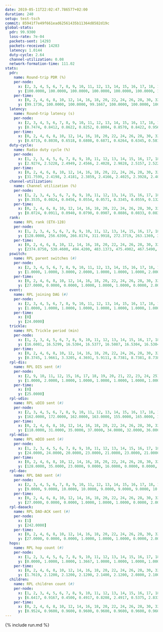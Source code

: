 ```yaml
---
date: 2019-05-11T22:02:47.786577+02:00
duration: 240
setup: test-tsch
commit: 85941f7e49f661ead62561435b11364d8582d19c
global-stats:
  pdr: 99.9300
  loss-rate: 7e-04
  packets-sent: 14293
  packets-received: 14283
  latency: 1.0144
  duty-cycle: 2.64
  channel-utilization: 0.08
  network-formation-time: 111.02
stats:
  pdr:
    name: Round-trip PDR (%)
    per-node:
      x: [2, 3, 4, 5, 6, 7, 8, 9, 10, 11, 12, 13, 14, 15, 16, 17, 18, 19, 20, 21, 22, 23, 24, 25]
      y: [100.0000, 100.0000, 100.0000, 100.0000, 100.0000, 100.0000, 100.0000, 99.8291, 100.0000, 100.0000, 99.8255, 100.0000, 100.0000, 99.8374, 99.8179, 99.8384, 99.8328, 99.8339, 100.0000, 99.6622, 100.0000, 100.0000, 100.0000, 99.8350]
    per-time:
      x: [0, 2, 4, 6, 8, 10, 12, 14, 16, 18, 20, 22, 24, 26, 28, 30, 32, 34, 36, 38, 40, 42, 44, 46, 48, 50, 52, 54, 56, 58, 60, 62, 64, 66, 68, 70, 72, 74, 76, 78, 80, 82, 84, 86, 88, 90, 92, 94, 96, 98, 100, 102, 104, 106, 108, 110, 112, 114, 116, 118, 120, 122, 124, 126, 128, 130, 132, 134, 136, 138, 140, 142, 144, 146, 148, 150, 152, 154, 156, 158, 160, 162, 164, 166, 168, 170, 172, 174, 176, 178, 180, 182, 184, 186, 188, 190, 192, 194, 196, 198, 200, 202, 204, 206, 208, 210, 212, 214, 216, 218, 220, 222, 224, 226, 228, 230, 232, 234, 236, 238, 240]
      y: [99.1736, 100.0000, 100.0000, 99.1667, 100.0000, 100.0000, 100.0000, 100.0000, 99.1736, 98.3193, 100.0000, 100.0000, 99.1667, 100.0000, 99.1736, 100.0000, 99.1736, 100.0000, 100.0000, 100.0000, 100.0000, 100.0000, 100.0000, 100.0000, 100.0000, 100.0000, 100.0000, 100.0000, 100.0000, 100.0000, 100.0000, 100.0000, 100.0000, 100.0000, 100.0000, 100.0000, 100.0000, 100.0000, 100.0000, 100.0000, 100.0000, 100.0000, 100.0000, 100.0000, 100.0000, 100.0000, 100.0000, 100.0000, 100.0000, 100.0000, 100.0000, 100.0000, 100.0000, 100.0000, 100.0000, 100.0000, 100.0000, 100.0000, 100.0000, 100.0000, 100.0000, 100.0000, 100.0000, 100.0000, 100.0000, 100.0000, 100.0000, 100.0000, 100.0000, 100.0000, 100.0000, 100.0000, 100.0000, 100.0000, 100.0000, 100.0000, 100.0000, 100.0000, 100.0000, 100.0000, 100.0000, 100.0000, 100.0000, 100.0000, 100.0000, 100.0000, 100.0000, 99.1667, 100.0000, 100.0000, 100.0000, 100.0000, 100.0000, 100.0000, 100.0000, 99.1667, 100.0000, 100.0000, 100.0000, 100.0000, 100.0000, 100.0000, 100.0000, 100.0000, 100.0000, 100.0000, 100.0000, 100.0000, 100.0000, 100.0000, 100.0000, 100.0000, 100.0000, 100.0000, 100.0000, 100.0000, 100.0000, 100.0000, 100.0000, 100.0000, null]
  latency:
    name: Round-trip latency (s)
    per-node:
      x: [2, 3, 4, 5, 6, 7, 8, 9, 10, 11, 12, 13, 14, 15, 16, 17, 18, 19, 20, 21, 22, 23, 24, 25]
      y: [0.7474, 0.8412, 0.8622, 0.8252, 0.8004, 0.8570, 0.8422, 0.9569, 0.9379, 1.1298, 0.9065, 0.9227, 0.9649, 1.0778, 0.9074, 1.1345, 1.0874, 1.0598, 1.0434, 1.2992, 1.2267, 1.2528, 1.2745, 1.3612]
    per-time:
      x: [0, 2, 4, 6, 8, 10, 12, 14, 16, 18, 20, 22, 24, 26, 28, 30, 32, 34, 36, 38, 40, 42, 44, 46, 48, 50, 52, 54, 56, 58, 60, 62, 64, 66, 68, 70, 72, 74, 76, 78, 80, 82, 84, 86, 88, 90, 92, 94, 96, 98, 100, 102, 104, 106, 108, 110, 112, 114, 116, 118, 120, 122, 124, 126, 128, 130, 132, 134, 136, 138, 140, 142, 144, 146, 148, 150, 152, 154, 156, 158, 160, 162, 164, 166, 168, 170, 172, 174, 176, 178, 180, 182, 184, 186, 188, 190, 192, 194, 196, 198, 200, 202, 204, 206, 208, 210, 212, 214, 216, 218, 220, 222, 224, 226, 228, 230, 232, 234, 236, 238, 240]
      y: [0.6719, 0.8030, 0.6518, 0.6808, 0.6871, 0.6264, 0.6345, 0.5812, 0.6144, 0.5841, 0.6064, 0.5962, 0.6188, 0.6477, 0.6713, 0.6229, 0.5802, 0.6114, 0.6498, 0.5642, 0.6714, 0.5813, 0.5827, 0.5657, 0.5670, 0.5786, 0.5985, 0.5636, 0.6287, 0.6641, 0.6572, 0.5854, 0.5696, 0.6010, 0.5526, 0.6767, 0.6696, 0.5809, 0.5616, 0.5568, 0.5514, 0.5898, 0.6357, 0.6799, 0.6433, 0.5800, 0.6027, 0.6919, 0.7242, 0.6644, 0.6355, 0.6599, 0.6429, 0.8371, 0.9260, 0.7872, 0.5939, 0.6208, 0.6789, 1.0947, 1.1276, 0.9220, 0.9079, 0.7179, 0.6750, 1.2056, 1.4798, 1.2876, 1.0816, 0.9374, 0.8638, 1.1748, 1.4868, 1.5209, 1.4162, 1.2443, 1.0284, 1.1908, 1.5067, 1.5132, 1.5273, 1.4702, 1.4320, 1.3505, 1.5118, 1.5126, 1.5471, 1.5092, 1.4787, 1.5049, 1.5438, 1.5297, 1.5661, 1.5367, 1.4967, 1.5346, 1.5095, 1.4954, 1.5280, 1.5139, 1.5855, 1.5065, 1.5573, 1.5184, 1.5040, 1.4629, 1.5098, 1.5387, 1.4950, 1.5144, 1.5052, 1.5662, 1.4832, 1.4941, 1.4802, 1.4788, 1.4943, 1.5080, 1.5019, 1.4934, null]
  duty-cycle:
    name: Radio duty cycle (%)
    per-node:
      x: [1, 2, 3, 4, 5, 6, 7, 8, 9, 10, 11, 12, 13, 14, 15, 16, 17, 18, 19, 20, 21, 22, 23, 24, 25]
      y: [2.9274, 2.5228, 2.4949, 2.4566, 2.4028, 2.9828, 2.5157, 2.5220, 2.5974, 2.5254, 2.5528, 2.5953, 2.6434, 2.3917, 2.4664, 2.9106, 2.5293, 2.6468, 2.7166, 2.6919, 2.7691, 2.7232, 2.7299, 2.8349, 2.8956]
    per-time:
      x: [0, 2, 4, 6, 8, 10, 12, 14, 16, 18, 20, 22, 24, 26, 28, 30, 32, 34, 36, 38, 40, 42, 44, 46, 48, 50, 52, 54, 56, 58, 60, 62, 64, 66, 68, 70, 72, 74, 76, 78, 80, 82, 84, 86, 88, 90, 92, 94, 96, 98, 100, 102, 104, 106, 108, 110, 112, 114, 116, 118, 120, 122, 124, 126, 128, 130, 132, 134, 136, 138, 140, 142, 144, 146, 148, 150, 152, 154, 156, 158, 160, 162, 164, 166, 168, 170, 172, 174, 176, 178, 180, 182, 184, 186, 188, 190, 192, 194, 196, 198, 200, 202, 204, 206, 208, 210, 212, 214, 216, 218, 220, 222, 224, 226, 228, 230, 232, 234, 236, 238]
      y: [31.7599, 2.4198, 2.4181, 2.3859, 2.4166, 2.4025, 2.3928, 2.4003, 2.3950, 2.3968, 2.4107, 2.4105, 2.3966, 2.4116, 2.4349, 2.4244, 2.4172, 2.4062, 2.4208, 2.4196, 2.3937, 2.4258, 2.4049, 2.3967, 2.3987, 2.4029, 2.4023, 2.4035, 2.4136, 2.4103, 2.4008, 2.4182, 2.4048, 2.3979, 2.3950, 2.3871, 2.4000, 2.4006, 2.3981, 2.4031, 2.3982, 2.4006, 2.4019, 2.4048, 2.4066, 2.3912, 2.3857, 2.4075, 2.4055, 2.3975, 2.4048, 2.4015, 2.3899, 2.3930, 2.3955, 2.3843, 2.3887, 2.4040, 2.3928, 2.4014, 2.3973, 2.3854, 2.3866, 2.3907, 2.4003, 2.4018, 2.4037, 2.3882, 2.3991, 2.3906, 2.3885, 2.3990, 2.3925, 2.3814, 2.3871, 2.3925, 2.3994, 2.3969, 2.3942, 2.3872, 2.3878, 2.3897, 2.3830, 2.3966, 2.3945, 2.4106, 2.3924, 2.3877, 2.3896, 2.3899, 2.3818, 2.4011, 2.4006, 2.4006, 2.3830, 2.3832, 2.3866, 2.3881, 2.3790, 2.3925, 2.4006, 2.4072, 2.3883, 2.4007, 2.3831, 2.3905, 2.3836, 2.3865, 2.3840, 2.3825, 2.3919, 2.3872, 2.3961, 2.3876, 2.3892, 2.3785, 2.3769, 2.3919, 2.3919, 2.3838]
  channel-utilization:
    name: Channel utilization (%)
    per-node:
      x: [1, 2, 3, 4, 5, 6, 7, 8, 9, 10, 11, 12, 13, 14, 15, 16, 17, 18, 19, 20, 21, 22, 23, 24, 25]
      y: [0.3535, 0.0824, 0.0456, 0.0554, 0.0571, 0.3345, 0.0559, 0.1325, 0.0317, 0.0341, 0.0321, 0.0375, 0.1186, 0.0379, 0.0391, 0.2104, 0.0353, 0.0586, 0.0492, 0.0681, 0.0393, 0.0429, 0.0343, 0.0302, 0.0324]
    per-time:
      x: [0, 2, 4, 6, 8, 10, 12, 14, 16, 18, 20, 22, 24, 26, 28, 30, 32, 34, 36, 38, 40, 42, 44, 46, 48, 50, 52, 54, 56, 58, 60, 62, 64, 66, 68, 70, 72, 74, 76, 78, 80, 82, 84, 86, 88, 90, 92, 94, 96, 98, 100, 102, 104, 106, 108, 110, 112, 114, 116, 118, 120, 122, 124, 126, 128, 130, 132, 134, 136, 138, 140, 142, 144, 146, 148, 150, 152, 154, 156, 158, 160, 162, 164, 166, 168, 170, 172, 174, 176, 178, 180, 182, 184, 186, 188, 190, 192, 194, 196, 198, 200, 202, 204, 206, 208, 210, 212, 214, 216, 218, 220, 222, 224, 226, 228, 230, 232, 234, 236, 238]
      y: [0.0724, 0.0911, 0.0940, 0.0790, 0.0907, 0.0886, 0.0833, 0.0835, 0.0799, 0.0858, 0.0896, 0.0891, 0.0799, 0.0896, 0.0967, 0.0954, 0.0901, 0.0862, 0.0910, 0.0916, 0.0799, 0.0920, 0.0864, 0.0788, 0.0814, 0.0828, 0.0834, 0.0839, 0.0910, 0.0875, 0.0855, 0.0903, 0.0839, 0.0828, 0.0806, 0.0780, 0.0848, 0.0862, 0.0807, 0.0840, 0.0809, 0.0813, 0.0810, 0.0851, 0.0870, 0.0795, 0.0766, 0.0866, 0.0852, 0.0800, 0.0851, 0.0822, 0.0775, 0.0799, 0.0824, 0.0762, 0.0787, 0.0838, 0.0782, 0.0824, 0.0808, 0.0764, 0.0770, 0.0786, 0.0835, 0.0842, 0.0841, 0.0766, 0.0821, 0.0772, 0.0780, 0.0832, 0.0807, 0.0762, 0.0789, 0.0793, 0.0817, 0.0818, 0.0800, 0.0788, 0.0788, 0.0797, 0.0770, 0.0824, 0.0818, 0.0872, 0.0793, 0.0779, 0.0823, 0.0787, 0.0762, 0.0850, 0.0832, 0.0833, 0.0767, 0.0765, 0.0799, 0.0800, 0.0743, 0.0816, 0.0840, 0.0861, 0.0759, 0.0837, 0.0765, 0.0805, 0.0773, 0.0787, 0.0774, 0.0757, 0.0782, 0.0772, 0.0809, 0.0781, 0.0786, 0.0753, 0.0739, 0.0804, 0.0781, 0.0757]
  rank:
    name: RPL rank (ETX-128)
    per-node:
      x: [1, 2, 3, 4, 5, 6, 7, 8, 9, 10, 11, 12, 13, 14, 15, 16, 17, 18, 19, 20, 21, 22, 23, 24, 25]
      y: [128.0000, 256.6390, 266.8174, 311.9918, 272.3719, 263.1369, 320.3776, 302.1452, 437.9215, 407.2686, 431.2116, 400.2367, 417.7623, 430.2531, 534.8755, 413.8340, 481.9474, 543.3975, 823.4504, 810.4321, 571.1322, 551.2583, 666.3049, 665.0041, 706.9880]
    per-time:
      x: [0, 2, 4, 6, 8, 10, 12, 14, 16, 18, 20, 22, 24, 26, 28, 30, 32, 34, 36, 38, 40, 42, 44, 46, 48, 50, 52, 54, 56, 58, 60, 62, 64, 66, 68, 70, 72, 74, 76, 78, 80, 82, 84, 86, 88, 90, 92, 94, 96, 98, 100, 102, 104, 106, 108, 110, 112, 114, 116, 118, 120, 122, 124, 126, 128, 130, 132, 134, 136, 138, 140, 142, 144, 146, 148, 150, 152, 154, 156, 158, 160, 162, 164, 166, 168, 170, 172, 174, 176, 178, 180, 182, 184, 186, 188, 190, 192, 194, 196, 198, 200, 202, 204, 206, 208, 210, 212, 214, 216, 218, 220, 222, 224, 226, 228, 230, 232, 234, 236, 238]
      y: [2374.8750, 530.4600, 494.4200, 483.1373, 475.4902, 467.5490, 466.8400, 464.3654, 457.4400, 470.7843, 465.7059, 468.3400, 465.9608, 465.9608, 467.2941, 477.6923, 471.8800, 481.5192, 477.9600, 475.2353, 471.9400, 468.7843, 452.1346, 445.8200, 443.8600, 443.0000, 443.2200, 444.6731, 440.9200, 444.1400, 447.0980, 452.1569, 448.7800, 439.9200, 439.4400, 435.2800, 434.7800, 434.2941, 442.5192, 455.8627, 450.9020, 424.0800, 423.3400, 424.9800, 425.7000, 423.2200, 421.3000, 425.5200, 430.6731, 426.7000, 429.8200, 430.8400, 435.0800, 431.4118, 429.8800, 428.5800, 436.8462, 432.8431, 423.4600, 422.0200, 423.1373, 417.6400, 416.9000, 419.1600, 417.9200, 419.7600, 419.7200, 420.0200, 426.0000, 429.6200, 425.2549, 422.4000, 422.7200, 421.1000, 423.7000, 421.4200, 417.3600, 415.9400, 417.2000, 417.8800, 418.8200, 417.9800, 422.9804, 423.7115, 416.6000, 416.7200, 420.4600, 417.3400, 419.5800, 420.9600, 427.0377, 419.5882, 417.1600, 420.3333, 418.8800, 421.3600, 420.0400, 421.2400, 421.1600, 421.2400, 429.1765, 424.6400, 416.1200, 416.6667, 416.4400, 420.8039, 412.1800, 413.3333, 416.5000, 411.8800, 410.6600, 413.4200, 419.1000, 421.0588, 420.3137, 413.2400, 414.6600, 416.4800, 418.9216, 411.9400]
  pswitch:
    name: RPL parent switches (#)
    per-node:
      x: [2, 3, 4, 5, 6, 7, 8, 9, 10, 11, 12, 13, 14, 15, 16, 17, 18, 19, 20, 21, 22, 23, 24, 25]
      y: [1.0000, 1.0000, 3.0000, 2.0000, 1.0000, 1.0000, 1.0000, 2.0000, 2.0000, 1.0000, 5.0000, 4.0000, 1.0000, 9.0000, 1.0000, 7.0000, 4.0000, 2.0000, 3.0000, 3.0000, 1.0000, 7.0000, 4.0000, 11.0000]
    per-time:
      x: [0, 2, 4, 6, 8, 10, 12, 14, 16, 18, 20, 22, 24, 26, 28, 30, 32, 34, 36, 38, 40, 42, 44, 46, 48, 50, 52, 54, 56, 58, 60, 62, 64, 66, 68, 70, 72, 74, 76, 78, 80, 82, 84, 86, 88, 90, 92, 94, 96, 98, 100, 102, 104, 106, 108, 110, 112, 114, 116, 118, 120, 122, 124, 126, 128, 130, 132, 134, 136, 138, 140, 142, 144, 146, 148, 150, 152, 154, 156, 158, 160, 162, 164, 166, 168, 170, 172, 174, 176, 178, 180, 182, 184, 186, 188, 190, 192, 194, 196, 198, 200, 202, 204, 206, 208, 210, 212, 214, 216, 218, 220, 222, 224, 226, 228, 230, 232, 234, 236]
      y: [27.0000, 0.0000, 0.0000, 1.0000, 1.0000, 1.0000, 0.0000, 2.0000, 0.0000, 1.0000, 1.0000, 0.0000, 1.0000, 1.0000, 1.0000, 2.0000, 0.0000, 2.0000, 0.0000, 1.0000, 0.0000, 1.0000, 2.0000, 0.0000, 0.0000, 0.0000, 0.0000, 2.0000, 0.0000, 0.0000, 1.0000, 1.0000, 0.0000, 0.0000, 0.0000, 0.0000, 0.0000, 1.0000, 2.0000, 1.0000, 1.0000, 0.0000, 0.0000, 0.0000, 0.0000, 0.0000, 0.0000, 0.0000, 2.0000, 0.0000, 0.0000, 0.0000, 0.0000, 1.0000, 0.0000, 0.0000, 2.0000, 1.0000, 0.0000, 0.0000, 1.0000, 0.0000, 0.0000, 0.0000, 0.0000, 0.0000, 0.0000, 0.0000, 0.0000, 0.0000, 1.0000, 0.0000, 0.0000, 0.0000, 0.0000, 0.0000, 0.0000, 0.0000, 0.0000, 0.0000, 0.0000, 0.0000, 1.0000, 2.0000, 0.0000, 0.0000, 0.0000, 0.0000, 0.0000, 0.0000, 3.0000, 1.0000, 0.0000, 1.0000, 0.0000, 0.0000, 0.0000, 0.0000, 0.0000, 0.0000, 1.0000, 0.0000, 0.0000, 1.0000, 0.0000, 1.0000, 0.0000, 1.0000, 0.0000, 0.0000, 0.0000, 0.0000, 0.0000, 1.0000, 1.0000, 0.0000, 0.0000, 0.0000, 1.0000]
  event:
    name: RPL joining DAG (#)
    per-node:
      x: [2, 3, 4, 5, 6, 7, 8, 9, 10, 11, 12, 13, 14, 15, 16, 17, 18, 19, 20, 21, 22, 23, 24, 25]
      y: [1.0000, 1.0000, 1.0000, 1.0000, 1.0000, 1.0000, 1.0000, 1.0000, 1.0000, 1.0000, 1.0000, 1.0000, 1.0000, 1.0000, 1.0000, 1.0000, 1.0000, 1.0000, 1.0000, 1.0000, 1.0000, 1.0000, 1.0000, 1.0000]
    per-time:
      x: [0]
      y: [24.0000]
  trickle:
    name: RPL Trickle period (min)
    per-node:
      x: [1, 2, 3, 4, 5, 6, 7, 8, 9, 10, 11, 12, 13, 14, 15, 16, 17, 18, 19, 20, 21, 22, 23, 24, 25]
      y: [16.6081, 16.5299, 16.5304, 16.5377, 16.5087, 16.5304, 16.5304, 16.5299, 16.5290, 16.5338, 16.5228, 16.4250, 16.4707, 16.5304, 16.5608, 16.5299, 16.4998, 16.4439, 16.4906, 16.4756, 16.5434, 16.5356, 16.5586, 16.5472, 16.5290]
    per-time:
      x: [0, 2, 4, 6, 8, 10, 12, 14, 16, 18, 20, 22, 24, 26, 28, 30, 32, 34, 36, 38, 40, 42, 44, 46, 48, 50, 52, 54, 56, 58, 60, 62, 64, 66, 68, 70, 72, 74, 76, 78, 80, 82, 84, 86, 88, 90, 92, 94, 96, 98, 100, 102, 104, 106, 108, 110, 112, 114, 116, 118, 120, 122, 124, 126, 128, 130, 132, 134, 136, 138, 140, 142, 144, 146, 148, 150, 152, 154, 156, 158, 160, 162, 164, 166, 168, 170, 172, 174, 176, 178, 180, 182, 184, 186, 188, 190, 192, 194, 196, 198, 200, 202, 204, 206, 208, 210, 212, 214, 216, 218, 220, 222, 224, 226, 228, 230, 232, 234, 236, 238]
      y: [0.3745, 1.9661, 3.3205, 4.3691, 5.9111, 8.7381, 8.7381, 8.7381, 8.9129, 16.2769, 17.4763, 17.4763, 17.4763, 17.4763, 17.4763, 17.4763, 17.4763, 17.4763, 17.4763, 17.4763, 17.4763, 17.4763, 17.4763, 17.4763, 17.4763, 17.4763, 17.4763, 17.4763, 17.4763, 17.4763, 17.4763, 17.4763, 17.4763, 17.4763, 17.4763, 17.4763, 17.4763, 17.4763, 17.4763, 17.4763, 17.4763, 17.4763, 17.4763, 17.4763, 17.4763, 17.4763, 17.4763, 17.4763, 17.4763, 17.4763, 17.4763, 17.4763, 17.4763, 17.4763, 17.4763, 17.4763, 17.4763, 17.4763, 17.4763, 17.4763, 17.4763, 17.4763, 17.4763, 17.4763, 17.4763, 17.4763, 17.4763, 17.4763, 17.4763, 17.4763, 17.4763, 17.4763, 17.4763, 17.4763, 17.4763, 17.4763, 17.4763, 17.4763, 17.4763, 17.4763, 17.4763, 17.4763, 17.4763, 17.4763, 17.4763, 17.4763, 17.4763, 17.4763, 17.4763, 17.4763, 17.4763, 17.4763, 17.4763, 17.4763, 17.4763, 17.4763, 17.4763, 17.4763, 17.4763, 17.4763, 17.4763, 17.4763, 17.4763, 17.4763, 17.4763, 17.4763, 17.4763, 17.4763, 17.4763, 17.4763, 17.4763, 17.4763, 17.4763, 17.4763, 17.4763, 17.4763, 17.4763, 17.4763, 17.4763, 17.4763]
  rpl-dis:
    name: RPL DIS sent (#)
    per-node:
      x: [2, 9, 10, 11, 12, 15, 16, 17, 18, 19, 20, 21, 22, 23, 24, 25]
      y: [1.0000, 2.0000, 1.0000, 1.0000, 1.0000, 1.0000, 1.0000, 1.0000, 1.0000, 1.0000, 1.0000, 2.0000, 2.0000, 2.0000, 2.0000, 5.0000]
    per-time:
      x: [0]
      y: [25.0000]
  rpl-udio:
    name: RPL uDIO sent (#)
    per-node:
      x: [2, 3, 4, 5, 6, 7, 8, 9, 10, 11, 12, 13, 14, 15, 16, 17, 18, 19, 20, 21, 22, 23, 24, 25]
      y: [162.0000, 172.0000, 162.0000, 163.0000, 155.0000, 165.0000, 151.0000, 161.0000, 165.0000, 168.0000, 164.0000, 161.0000, 172.0000, 171.0000, 137.0000, 165.0000, 164.0000, 168.0000, 181.0000, 173.0000, 169.0000, 163.0000, 166.0000, 169.0000]
    per-time:
      x: [0, 2, 4, 6, 8, 10, 12, 14, 16, 18, 20, 22, 24, 26, 28, 30, 32, 34, 36, 38, 40, 42, 44, 46, 48, 50, 52, 54, 56, 58, 60, 62, 64, 66, 68, 70, 72, 74, 76, 78, 80, 82, 84, 86, 88, 90, 92, 94, 96, 98, 100, 102, 104, 106, 108, 110, 112, 114, 116, 118, 120, 122, 124, 126, 128, 130, 132, 134, 136, 138, 140, 142, 144, 146, 148, 150, 152, 154, 156, 158, 160, 162, 164, 166, 168, 170, 172, 174, 176, 178, 180, 182, 184, 186, 188, 190, 192, 194, 196, 198, 200, 202, 204, 206, 208, 210, 212, 214, 216, 218, 220, 222, 224, 226, 228, 230, 232, 234, 236, 238, 240]
      y: [118.0000, 31.0000, 35.0000, 37.0000, 34.0000, 32.0000, 36.0000, 35.0000, 30.0000, 36.0000, 31.0000, 37.0000, 30.0000, 31.0000, 35.0000, 32.0000, 34.0000, 37.0000, 33.0000, 33.0000, 31.0000, 30.0000, 31.0000, 36.0000, 31.0000, 34.0000, 33.0000, 32.0000, 31.0000, 28.0000, 36.0000, 33.0000, 31.0000, 30.0000, 30.0000, 30.0000, 33.0000, 36.0000, 33.0000, 29.0000, 36.0000, 32.0000, 30.0000, 39.0000, 33.0000, 34.0000, 26.0000, 33.0000, 33.0000, 30.0000, 34.0000, 30.0000, 33.0000, 35.0000, 29.0000, 33.0000, 33.0000, 34.0000, 28.0000, 31.0000, 33.0000, 34.0000, 33.0000, 32.0000, 29.0000, 34.0000, 27.0000, 28.0000, 33.0000, 33.0000, 31.0000, 31.0000, 30.0000, 29.0000, 34.0000, 33.0000, 33.0000, 32.0000, 33.0000, 29.0000, 32.0000, 28.0000, 30.0000, 34.0000, 31.0000, 35.0000, 29.0000, 29.0000, 37.0000, 34.0000, 32.0000, 31.0000, 33.0000, 33.0000, 32.0000, 34.0000, 30.0000, 36.0000, 30.0000, 35.0000, 32.0000, 34.0000, 29.0000, 33.0000, 29.0000, 32.0000, 30.0000, 34.0000, 31.0000, 35.0000, 32.0000, 27.0000, 31.0000, 32.0000, 33.0000, 31.0000, 30.0000, 34.0000, 31.0000, 29.0000, 1.0000]
  rpl-mdio:
    name: RPL mDIO sent (#)
    per-node:
      x: [1, 2, 3, 4, 5, 6, 7, 8, 9, 10, 11, 12, 13, 14, 15, 16, 17, 18, 19, 20, 21, 22, 23, 24, 25]
      y: [24.0000, 24.0000, 20.0000, 23.0000, 21.0000, 23.0000, 21.0000, 26.0000, 20.0000, 22.0000, 20.0000, 20.0000, 23.0000, 23.0000, 21.0000, 21.0000, 20.0000, 24.0000, 21.0000, 24.0000, 22.0000, 21.0000, 22.0000, 20.0000, 20.0000]
    per-time:
      x: [0, 2, 4, 6, 8, 10, 12, 14, 16, 18, 20, 22, 24, 26, 28, 30, 32, 34, 36, 38, 40, 42, 44, 46, 48, 50, 52, 54, 56, 58, 60, 62, 64, 66, 68, 70, 72, 74, 76, 78, 80, 82, 84, 86, 88, 90, 92, 94, 96, 98, 100, 102, 104, 106, 108, 110, 112, 114, 116, 118, 120, 122, 124, 126, 128, 130, 132, 134, 136, 138, 140, 142, 144, 146, 148, 150, 152, 154, 156, 158, 160, 162, 164, 166, 168, 170, 172, 174, 176, 178, 180, 182, 184, 186, 188, 190, 192, 194, 196, 198, 200, 202, 204, 206, 208, 210, 212, 214, 216, 218, 220, 222, 224, 226, 228, 230, 232, 234, 236, 238]
      y: [128.0000, 35.0000, 23.0000, 9.0000, 16.0000, 0.0000, 0.0000, 10.0000, 13.0000, 2.0000, 0.0000, 0.0000, 0.0000, 2.0000, 4.0000, 5.0000, 9.0000, 5.0000, 0.0000, 0.0000, 0.0000, 0.0000, 4.0000, 4.0000, 8.0000, 8.0000, 1.0000, 0.0000, 0.0000, 0.0000, 1.0000, 6.0000, 6.0000, 8.0000, 3.0000, 1.0000, 0.0000, 0.0000, 0.0000, 4.0000, 4.0000, 10.0000, 5.0000, 2.0000, 0.0000, 0.0000, 0.0000, 0.0000, 2.0000, 7.0000, 4.0000, 7.0000, 5.0000, 0.0000, 0.0000, 0.0000, 0.0000, 6.0000, 5.0000, 6.0000, 6.0000, 2.0000, 0.0000, 0.0000, 0.0000, 0.0000, 8.0000, 5.0000, 5.0000, 6.0000, 1.0000, 0.0000, 0.0000, 0.0000, 0.0000, 8.0000, 8.0000, 3.0000, 5.0000, 1.0000, 0.0000, 0.0000, 0.0000, 4.0000, 4.0000, 7.0000, 8.0000, 2.0000, 0.0000, 0.0000, 0.0000, 0.0000, 11.0000, 9.0000, 0.0000, 5.0000, 0.0000, 0.0000, 0.0000, 0.0000, 1.0000, 9.0000, 9.0000, 4.0000, 2.0000, 0.0000, 0.0000, 0.0000, 0.0000, 4.0000, 8.0000, 5.0000, 4.0000, 3.0000, 1.0000, 0.0000, 0.0000, 0.0000, 6.0000, 4.0000]
  rpl-dao:
    name: RPL DAO sent (#)
    per-node:
      x: [2, 3, 4, 5, 6, 7, 8, 9, 10, 11, 12, 13, 14, 15, 16, 17, 18, 19, 20, 21, 22, 23, 24, 25]
      y: [9.0000, 9.0000, 10.0000, 10.0000, 9.0000, 9.0000, 9.0000, 10.0000, 9.0000, 9.0000, 12.0000, 10.0000, 9.0000, 13.0000, 9.0000, 14.0000, 10.0000, 9.0000, 10.0000, 9.0000, 9.0000, 12.0000, 11.0000, 13.0000]
    per-time:
      x: [0, 2, 4, 6, 8, 10, 12, 14, 16, 18, 20, 22, 24, 26, 28, 30, 32, 34, 36, 38, 40, 42, 44, 46, 48, 50, 52, 54, 56, 58, 60, 62, 64, 66, 68, 70, 72, 74, 76, 78, 80, 82, 84, 86, 88, 90, 92, 94, 96, 98, 100, 102, 104, 106, 108, 110, 112, 114, 116, 118, 120, 122, 124, 126, 128, 130, 132, 134, 136, 138, 140, 142, 144, 146, 148, 150, 152, 154, 156, 158, 160, 162, 164, 166, 168, 170, 172, 174, 176, 178, 180, 182, 184, 186, 188, 190, 192, 194, 196, 198, 200, 202, 204, 206, 208, 210, 212, 214, 216, 218, 220, 222, 224, 226, 228, 230, 232, 234, 236, 238]
      y: [27.0000, 0.0000, 0.0000, 1.0000, 1.0000, 1.0000, 0.0000, 2.0000, 0.0000, 1.0000, 1.0000, 0.0000, 1.0000, 1.0000, 17.0000, 2.0000, 0.0000, 2.0000, 1.0000, 1.0000, 0.0000, 2.0000, 2.0000, 0.0000, 1.0000, 0.0000, 0.0000, 2.0000, 10.0000, 4.0000, 1.0000, 3.0000, 1.0000, 0.0000, 1.0000, 2.0000, 1.0000, 1.0000, 3.0000, 1.0000, 1.0000, 1.0000, 4.0000, 9.0000, 0.0000, 0.0000, 1.0000, 0.0000, 3.0000, 1.0000, 2.0000, 1.0000, 1.0000, 2.0000, 1.0000, 1.0000, 4.0000, 11.0000, 0.0000, 0.0000, 1.0000, 1.0000, 1.0000, 0.0000, 3.0000, 0.0000, 0.0000, 1.0000, 1.0000, 2.0000, 5.0000, 8.0000, 2.0000, 0.0000, 1.0000, 1.0000, 1.0000, 0.0000, 1.0000, 2.0000, 0.0000, 0.0000, 2.0000, 3.0000, 3.0000, 9.0000, 1.0000, 0.0000, 0.0000, 2.0000, 3.0000, 2.0000, 1.0000, 2.0000, 0.0000, 0.0000, 1.0000, 2.0000, 2.0000, 3.0000, 8.0000, 0.0000, 0.0000, 2.0000, 1.0000, 3.0000, 1.0000, 3.0000, 0.0000, 0.0000, 1.0000, 2.0000, 1.0000, 4.0000, 8.0000, 1.0000, 0.0000, 1.0000, 2.0000, 1.0000]
  rpl-daoack:
    name: RPL DAO-ACK sent (#)
    per-node:
      x: [1]
      y: [242.0000]
    per-time:
      x: [0, 2, 4, 6, 8, 10, 12, 14, 16, 18, 20, 22, 24, 26, 28, 30, 32, 34, 36, 38, 40, 42, 44, 46, 48, 50, 52, 54, 56, 58, 60, 62, 64, 66, 68, 70, 72, 74, 76, 78, 80, 82, 84, 86, 88, 90, 92, 94, 96, 98, 100, 102, 104, 106, 108, 110, 112, 114, 116, 118, 120, 122, 124, 126, 128, 130, 132, 134, 136, 138, 140, 142, 144, 146, 148, 150, 152, 154, 156, 158, 160, 162, 164, 166, 168, 170, 172, 174, 176, 178, 180, 182, 184, 186, 188, 190, 192, 194, 196, 198, 200, 202, 204, 206, 208, 210, 212, 214, 216, 218, 220, 222, 224, 226, 228, 230, 232, 234, 236, 238]
      y: [27.0000, 0.0000, 0.0000, 1.0000, 1.0000, 1.0000, 0.0000, 2.0000, 0.0000, 1.0000, 1.0000, 0.0000, 1.0000, 1.0000, 17.0000, 2.0000, 0.0000, 2.0000, 1.0000, 1.0000, 0.0000, 2.0000, 2.0000, 0.0000, 1.0000, 0.0000, 0.0000, 2.0000, 10.0000, 4.0000, 1.0000, 2.0000, 1.0000, 0.0000, 1.0000, 2.0000, 1.0000, 1.0000, 3.0000, 1.0000, 1.0000, 1.0000, 4.0000, 9.0000, 0.0000, 0.0000, 1.0000, 0.0000, 3.0000, 1.0000, 2.0000, 1.0000, 1.0000, 2.0000, 1.0000, 1.0000, 4.0000, 11.0000, 0.0000, 0.0000, 1.0000, 1.0000, 1.0000, 0.0000, 3.0000, 0.0000, 0.0000, 1.0000, 1.0000, 2.0000, 5.0000, 8.0000, 2.0000, 0.0000, 1.0000, 1.0000, 1.0000, 0.0000, 1.0000, 2.0000, 0.0000, 0.0000, 2.0000, 3.0000, 3.0000, 9.0000, 1.0000, 0.0000, 0.0000, 2.0000, 3.0000, 2.0000, 1.0000, 2.0000, 0.0000, 0.0000, 1.0000, 2.0000, 2.0000, 3.0000, 8.0000, 0.0000, 0.0000, 2.0000, 1.0000, 3.0000, 1.0000, 3.0000, 0.0000, 0.0000, 1.0000, 2.0000, 1.0000, 4.0000, 8.0000, 1.0000, 0.0000, 1.0000, 2.0000, 1.0000]
  hops:
    name: RPL hop count (#)
    per-node:
      x: [1, 2, 3, 4, 5, 6, 7, 8, 9, 10, 11, 12, 13, 14, 15, 16, 17, 18, 19, 20, 21, 22, 23, 24, 25]
      y: [0.0000, 1.0000, 1.0000, 1.3667, 1.0000, 1.0000, 1.0000, 1.0000, 2.0833, 2.0000, 2.0000, 1.9917, 2.0958, 2.0000, 2.8250, 2.0000, 2.1458, 2.9331, 2.9958, 3.0000, 3.1841, 3.0000, 4.0000, 4.0000, 4.0753]
    per-time:
      x: [0, 2, 4, 6, 8, 10, 12, 14, 16, 18, 20, 22, 24, 26, 28, 30, 32, 34, 36, 38, 40, 42, 44, 46, 48, 50, 52, 54, 56, 58, 60, 62, 64, 66, 68, 70, 72, 74, 76, 78, 80, 82, 84, 86, 88, 90, 92, 94, 96, 98, 100, 102, 104, 106, 108, 110, 112, 114, 116, 118, 120, 122, 124, 126, 128, 130, 132, 134, 136, 138, 140, 142, 144, 146, 148, 150, 152, 154, 156, 158, 160, 162, 164, 166, 168, 170, 172, 174, 176, 178, 180, 182, 184, 186, 188, 190, 192, 194, 196, 198, 200, 202, 204, 206, 208, 210, 212, 214, 216, 218, 220, 222, 224, 226, 228, 230, 232, 234, 236, 238]
      y: [1.7619, 2.1200, 2.1200, 2.1200, 2.1400, 2.1200, 2.0800, 2.1000, 2.1200, 2.1200, 2.3200, 2.3200, 2.3200, 2.3000, 2.2800, 2.3200, 2.4000, 2.3600, 2.3600, 2.3600, 2.3200, 2.2600, 2.1600, 2.1600, 2.1600, 2.1600, 2.1600, 2.1600, 2.1600, 2.1600, 2.1600, 2.1800, 2.2000, 2.2000, 2.2000, 2.2000, 2.2000, 2.2000, 2.2000, 2.2000, 2.1800, 2.1600, 2.1600, 2.1600, 2.1600, 2.1600, 2.1600, 2.1600, 2.1600, 2.1600, 2.1600, 2.1600, 2.1600, 2.1600, 2.1200, 2.1200, 2.1200, 2.1200, 2.1200, 2.1200, 2.1200, 2.1200, 2.1200, 2.1200, 2.1200, 2.1200, 2.1200, 2.1200, 2.1200, 2.1200, 2.1200, 2.1200, 2.1200, 2.1200, 2.1200, 2.1200, 2.1200, 2.1200, 2.1200, 2.1200, 2.1200, 2.1200, 2.1200, 2.1200, 2.1200, 2.1200, 2.1200, 2.1200, 2.1200, 2.1200, 2.1200, 2.1200, 2.1200, 2.1200, 2.1200, 2.1200, 2.1200, 2.1200, 2.1200, 2.1200, 2.1200, 2.1200, 2.1200, 2.1200, 2.0800, 2.0800, 2.0800, 2.0800, 2.0800, 2.0800, 2.0800, 2.0800, 2.0800, 2.0800, 2.0800, 2.0800, 2.0800, 2.0800, 2.0800, 2.0800]
  children:
    name: RPL children count (#)
    per-node:
      x: [1, 2, 3, 4, 5, 6, 7, 8, 9, 10, 11, 12, 13, 14, 15, 16, 17, 18, 19, 20, 21, 22, 23, 24, 25]
      y: [6.6417, 0.9167, 0.4500, 0.4917, 0.8208, 2.4917, 0.5375, 2.8333, 0.0000, 0.0000, 0.0000, 0.0542, 1.6417, 0.1125, 0.1042, 3.8083, 0.0000, 0.8201, 0.4644, 1.1339, 0.2469, 0.3305, 0.0795, 0.0000, 0.0000]
    per-time:
      x: [0, 2, 4, 6, 8, 10, 12, 14, 16, 18, 20, 22, 24, 26, 28, 30, 32, 34, 36, 38, 40, 42, 44, 46, 48, 50, 52, 54, 56, 58, 60, 62, 64, 66, 68, 70, 72, 74, 76, 78, 80, 82, 84, 86, 88, 90, 92, 94, 96, 98, 100, 102, 104, 106, 108, 110, 112, 114, 116, 118, 120, 122, 124, 126, 128, 130, 132, 134, 136, 138, 140, 142, 144, 146, 148, 150, 152, 154, 156, 158, 160, 162, 164, 166, 168, 170, 172, 174, 176, 178, 180, 182, 184, 186, 188, 190, 192, 194, 196, 198, 200, 202, 204, 206, 208, 210, 212, 214, 216, 218, 220, 222, 224, 226, 228, 230, 232, 234, 236, 238]
      y: [0.9524, 0.9600, 0.9600, 0.9600, 0.9600, 0.9600, 0.9600, 0.9600, 0.9600, 0.9600, 0.9600, 0.9600, 0.9600, 0.9600, 0.9600, 0.9600, 0.9600, 0.9600, 0.9600, 0.9600, 0.9600, 0.9600, 0.9600, 0.9600, 0.9600, 0.9600, 0.9600, 0.9600, 0.9600, 0.9600, 0.9600, 0.9600, 0.9600, 0.9600, 0.9600, 0.9600, 0.9600, 0.9600, 0.9600, 0.9600, 0.9600, 0.9600, 0.9600, 0.9600, 0.9600, 0.9600, 0.9600, 0.9600, 0.9600, 0.9600, 0.9600, 0.9600, 0.9600, 0.9600, 0.9600, 0.9600, 0.9600, 0.9600, 0.9600, 0.9600, 0.9600, 0.9600, 0.9600, 0.9600, 0.9600, 0.9600, 0.9600, 0.9600, 0.9600, 0.9600, 0.9600, 0.9600, 0.9600, 0.9600, 0.9600, 0.9600, 0.9600, 0.9600, 0.9600, 0.9600, 0.9600, 0.9600, 0.9600, 0.9600, 0.9600, 0.9600, 0.9600, 0.9600, 0.9600, 0.9600, 0.9600, 0.9600, 0.9600, 0.9600, 0.9600, 0.9600, 0.9600, 0.9600, 0.9600, 0.9600, 0.9600, 0.9600, 0.9600, 0.9600, 0.9600, 0.9600, 0.9600, 0.9600, 0.9600, 0.9600, 0.9600, 0.9600, 0.9600, 0.9600, 0.9600, 0.9600, 0.9600, 0.9600, 0.9600, 0.9600]
---
```


{% include run.md %}
